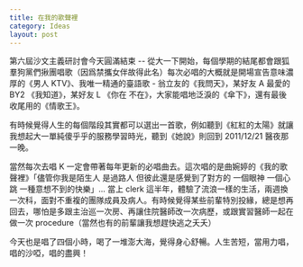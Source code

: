 ```yaml
---
title: 在我的歌聲裡
category: Ideas
layout: post
---
```


第六屆沙文主義研討會今天圓滿結束 -- 從大一下開始，每個學期的結尾都會跟狐羣狗黨們揪團唱歌（因爲禁攜女伴故得此名）每次必唱的大概就是開場宣告意味濃厚的《男人 KTV》、我唯一精通的臺語歌 - 翁立友的《我問天》，某好友 A 最愛的 BY2 《我知道》，某好友 L 《你在 不在》，大家能唱地泛淚的《傘下》，還有最後收尾用的《情歌王》。

有時候覺得人生的每個階段其實都可以選出一首歌，例如聽到《紅紅的太陽》就讓我想起大一單純傻乎乎的服務學習時光，聽到《她說》則回到 2011/12/21 醫夜那一晚。

當然每次去唱 K 一定會帶著每年更新的必唱曲去。這次唱的是曲婉婷的《我的歌聲裡》「儘管你我是陌生人 是過路人 但彼此還是感覺到了對方的 一個眼神 一個心跳 一種意想不到的快樂」... 當上 clerk 這半年，體驗了流浪一樣的生活，兩週換一次科，面對不重複的團隊成員及病人。有時候覺得某些前輩特別投緣，總是想再回去，哪怕是多跟主治巡一次房、再讓住院醫師改一次病歷，或跟實習醫師一起在做一次 procedure（當然也有的前輩讓我想趕快逃之夭夭）

今天也是唱了四個小時，喝了一堆澎大海，覺得身心舒暢。人生苦短，當用力唱，唱的沙啞，唱的盡興！
